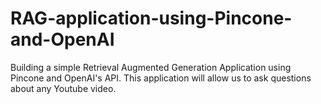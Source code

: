# RAG-application-using-Pincone-and-OpenAI
Building a simple Retrieval Augmented Generation Application using Pincone and OpenAI's API. This application will allow us to ask questions about any Youtube video.
